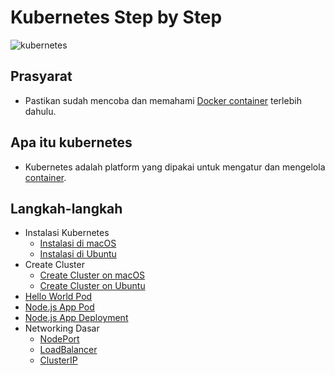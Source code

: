 # Kubernetes Step by Step

![kubernetes](https://upload.wikimedia.org/wikipedia/commons/3/39/Kubernetes_logo_without_workmark.svg)

## Prasyarat
- Pastikan sudah mencoba dan memahami [Docker container](https://docs.docker.com/get-started/) terlebih dahulu.

## Apa itu kubernetes
- Kubernetes adalah platform yang dipakai untuk mengatur dan mengelola [container](https://docs.docker.com/glossary/#container).

## Langkah-langkah
- Instalasi Kubernetes
  - [Instalasi di macOS](docs/000.md#instalasi-di-macos)
  - [Instalasi di Ubuntu](docs/000.md#instalasi-di-ubuntu)
- Create Cluster
  - [Create Cluster on macOS](docs/001.md#create-cluster-on-macos)
  - [Create Cluster on Ubuntu](docs/001.md#create-cluster-on-ubuntu)
- [Hello World Pod](docs/002.md)
- [Node.js App Pod](docs/003.md)
- [Node.js App Deployment](docs/004.md)
- Networking Dasar
  - [NodePort](docs/005.md)
  - [LoadBalancer](docs/006.md)
  - [ClusterIP](docs/007.md)
